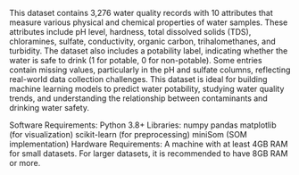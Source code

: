 This dataset contains 3,276 water quality records with 10 attributes that measure various physical and chemical properties of water samples. These attributes include pH level, hardness, total dissolved solids (TDS), chloramines, sulfate, conductivity, organic carbon, trihalomethanes, and turbidity. The dataset also includes a potability label, indicating whether the water is safe to drink (1 for potable, 0 for non-potable). Some entries contain missing values, particularly in the pH and sulfate columns, reflecting real-world data collection challenges. This dataset is ideal for building machine learning models to predict water potability, studying water quality trends, and understanding the relationship between contaminants and drinking water safety.

Software Requirements: Python 3.8+ Libraries: numpy pandas matplotlib (for visualization) scikit-learn (for preprocessing) miniSom (SOM implementation) Hardware Requirements: A machine with at least 4GB RAM for small datasets. For larger datasets, it is recommended to have 8GB RAM or more.
